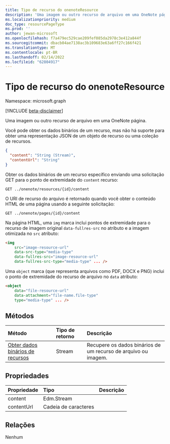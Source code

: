 ```yaml
---
title: Tipo de recurso do onenoteResource
description: 'Uma imagem ou outro recurso de arquivo em uma OneNote página. '
ms.localizationpriority: medium
doc_type: resourcePageType
ms.prod: ''
author: jewan-microsoft
ms.openlocfilehash: f7a479ec529cae209fef085da2978c3e412a844f
ms.sourcegitcommit: dbacb04ae7138ac3b109683e63a6ff27c166f421
ms.translationtype: MT
ms.contentlocale: pt-BR
ms.lasthandoff: 02/14/2022
ms.locfileid: "62804917"
---
```

# <a name="onenoteresource-resource-type"></a>Tipo de recurso do onenoteResource

Namespace: microsoft.graph

[!INCLUDE [beta-disclaimer](../../includes/beta-disclaimer.md)]

Uma imagem ou outro recurso de arquivo em uma OneNote página.

Você pode obter os dados binários de um recurso, mas não há suporte para obter uma representação JSON de um objeto de recurso ou uma coleção de recursos.

<!-- {
  "blockType": "resource",
  "optionalProperties": [

  ],
  "@odata.type": "microsoft.graph.onenoteResource"
}-->

```json
{
  "content": "String (Stream)",
  "contentUrl": "String"
}
```

Obter os dados binários de um recurso específico enviando uma solicitação GET para o ponto de extremidade do `content` recurso:

```http
GET ../onenote/resources/{id}/content
```

O URI de recurso do arquivo é retornado quando você obter o conteúdo HTML de uma página usando a seguinte solicitação:

```http
GET ../onenote/pages/{id}/content
```

Na página HTML, uma `img` marca inclui pontos de extremidade para o recurso de imagem original `data-fullres-src` no atributo e a imagem otimizada no `src` atributo:

```html
<img
    src="image-resource-url"
    data-src-type="media-type"
    data-fullres-src="image-resource-url"
    data-fullres-src-type="media-type" ... />
```

Uma `object` marca (que representa arquivos como PDF, DOCX e PNG) inclui o ponto de extremidade do recurso de arquivo no `data` atributo:

```html
<object
    data="file-resource-url"
    data-attachment="file-name.file-type"
    type="media-type" ... />
```

## <a name="methods"></a>Métodos
| Método           | Tipo de retorno    |Descrição|
|:---------------|:--------|:----------|
|[Obter dados binários de recursos](../api/resource-get.md) | Stream |Recupere os dados binários de um recurso de arquivo ou imagem.|

## <a name="properties"></a>Propriedades
| Propriedade     | Tipo   |Descrição|
|:---------------|:--------|:----------|
| content | Edm.Stream||
| contentUrl | Cadeia de caracteres ||

## <a name="relationships"></a>Relações
Nenhum

<!-- uuid: 8fcb5dbc-d5aa-4681-8e31-b001d5168d79
2015-10-25 14:57:30 UTC -->
<!--
{
  "type": "#page.annotation",
  "description": "resource resource",
  "keywords": "",
  "section": "documentation",
  "tocPath": "",
  "suppressions": []
}
-->


